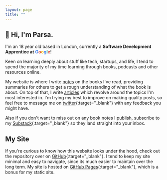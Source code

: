 ```yaml
---
layout: page
title: ""
---
```


## 👋 Hi, I'm Parsa.

I'm an 18 year old based in London, currently a
**Software Development Apprentice at <span style="color: #4285F4">G</span><span style="color: #DB4437">o</span><span style="color: #F4B400">o</span><span style="color: #4285F4">g</span><span style="color: #0F9D58">l</span><span style="color: #DB4437">e</span>**!

Keen on learning deeply about stuff like tech, startups, and life, I tend to spend the majority of my time learning through books, podcasts and other resources online.

<!--
I'm an [ex-gamer](https://www.youtube.com/c/prsaa){:target="\_blank"}, which is a surprise to new people I meet, but that was my entire identity for most of my teen life. Either way, I still had some amazing times playing games with my friends. I genuinely don't think I could have been happier spending my time playing Call of Duty (on console) and some other popular games ([on my custom built PC](/assets/images/built-pc.jpeg).) -->

My website is where I write [notes](/notes) on the books I've read, providing summaries for others to get a rough understanding of what the book is about. On top of that, I write [articles](/articles) which revolve around the topics I'm most interested in. I'm trying my best to improve on making quality posts, so feel free to message me on [twitter](https://twitter.com/parsamesgarha){:target="\_blank"} with any feedback you might have.

Also if you don't want to miss out on any book notes I publish, subscribe to my [Substack](https://parsamesgarha.substack.com/){:target="\_blank"} so they land straight into your inbox.

## My Site

If you're curious to know how this website looks under the hood, check out the repository over on [GitHub](https://github.com/pzrsa/pzrsa.github.io){:target="\_blank"}. I tend to keep my site minimal and easy to navigate, since its much easier to maintain over the long term. My site is hosted on [GitHub Pages](https://pages.github.com/){:target="\_blank"}, which is a bonus for my static site.
